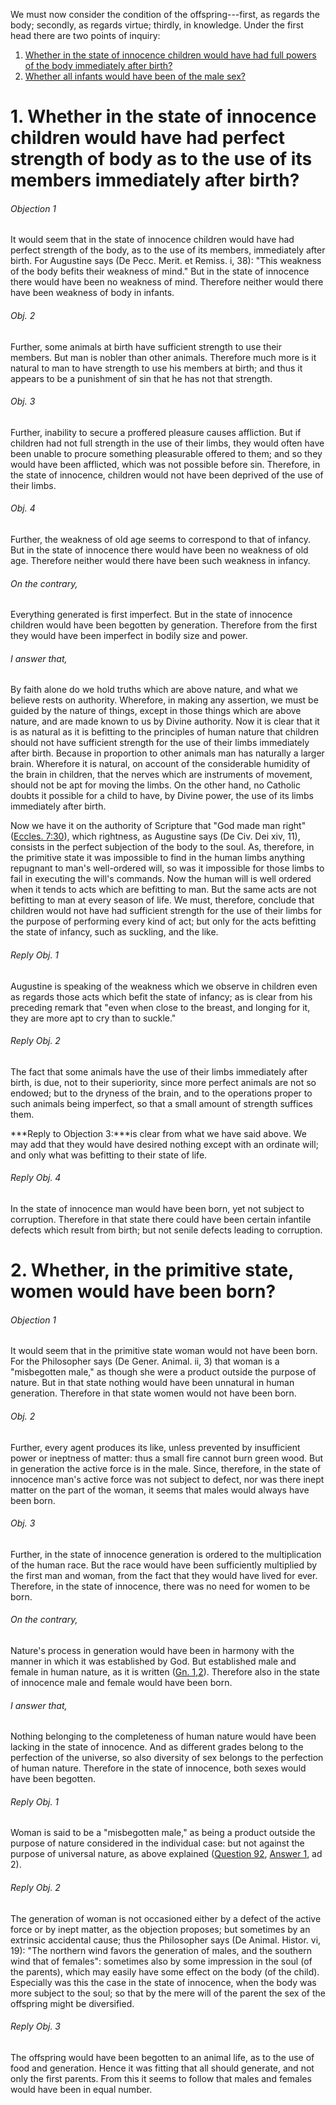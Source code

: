 We must now consider the condition of the offspring---first, as regards the body; secondly, as regards virtue; thirdly, in knowledge. Under the first head there are two points of inquiry:  

1. [ Whether in the state of innocence children would have had full powers of the body immediately after birth?  ](#1.%20Whether%20in%20the%20state%20of%20innocence%20children%20would%20have%20had%20perfect%20strength%20of%20body%20as%20to%20the%20use%20of%20its%20members%20immediately%20after%20birth?)
2. [ Whether all infants would have been of the male sex?](#2.%20Whether,%20in%20the%20primitive%20state,%20women%20would%20have%20been%20born?)



# 1. Whether in the state of innocence children would have had perfect strength of body as to the use of its members immediately after birth? 

###### Objection 1
It would seem that in the state of innocence children would have had perfect strength of the body, as to the use of its members, immediately after birth. For Augustine says (De Pecc. Merit. et Remiss. i, 38): "This weakness of the body befits their weakness of mind." But in the state of innocence there would have been no weakness of mind. Therefore neither would there have been weakness of body in infants.  

###### Obj. 2
Further, some animals at birth have sufficient strength to use their members. But man is nobler than other animals. Therefore much more is it natural to man to have strength to use his members at birth; and thus it appears to be a punishment of sin that he has not that strength.  

###### Obj. 3
Further, inability to secure a proffered pleasure causes affliction. But if children had not full strength in the use of their limbs, they would often have been unable to procure something pleasurable offered to them; and so they would have been afflicted, which was not possible before sin. Therefore, in the state of innocence, children would not have been deprived of the use of their limbs.  

###### Obj. 4
Further, the weakness of old age seems to correspond to that of infancy. But in the state of innocence there would have been no weakness of old age. Therefore neither would there have been such weakness in infancy.  

###### On the contrary,
Everything generated is first imperfect. But in the state of innocence children would have been begotten by generation. Therefore from the first they would have been imperfect in bodily size and power.  

###### I answer that,
By faith alone do we hold truths which are above nature, and what we believe rests on authority. Wherefore, in making any assertion, we must be guided by the nature of things, except in those things which are above nature, and are made known to us by Divine authority. Now it is clear that it is as natural as it is befitting to the principles of human nature that children should not have sufficient strength for the use of their limbs immediately after birth. Because in proportion to other animals man has naturally a larger brain. Wherefore it is natural, on account of the considerable humidity of the brain in children, that the nerves which are instruments of movement, should not be apt for moving the limbs. On the other hand, no Catholic doubts it possible for a child to have, by Divine power, the use of its limbs immediately after birth.  

Now we have it on the authority of Scripture that "God made man right" ([Eccles. 7:30](http://bible.gospelcom.net/bible?Eccles++7:30)), which rightness, as Augustine says (De Civ. Dei xiv, 11), consists in the perfect subjection of the body to the soul. As, therefore, in the primitive state it was impossible to find in the human limbs anything repugnant to man's well-ordered will, so was it impossible for those limbs to fail in executing the will's commands. Now the human will is well ordered when it tends to acts which are befitting to man. But the same acts are not befitting to man at every season of life. We must, therefore, conclude that children would not have had sufficient strength for the use of their limbs for the purpose of performing every kind of act; but only for the acts befitting the state of infancy, such as suckling, and the like.  

###### Reply Obj. 1
Augustine is speaking of the weakness which we observe in children even as regards those acts which befit the state of infancy; as is clear from his preceding remark that "even when close to the breast, and longing for it, they are more apt to cry than to suckle."  

###### Reply Obj. 2
The fact that some animals have the use of their limbs immediately after birth, is due, not to their superiority, since more perfect animals are not so endowed; but to the dryness of the brain, and to the operations proper to such animals being imperfect, so that a small amount of strength suffices them.  

***Reply to Objection 3:***is clear from what we have said above. We may add that they would have desired nothing except with an ordinate will; and only what was befitting to their state of life.  

###### Reply Obj. 4
In the state of innocence man would have been born, yet not subject to corruption. Therefore in that state there could have been certain infantile defects which result from birth; but not senile defects leading to corruption.  




# 2. Whether, in the primitive state, women would have been born? 

###### Objection 1
It would seem that in the primitive state woman would not have been born. For the Philosopher says (De Gener. Animal. ii, 3) that woman is a "misbegotten male," as though she were a product outside the purpose of nature. But in that state nothing would have been unnatural in human generation. Therefore in that state women would not have been born.  

###### Obj. 2
Further, every agent produces its like, unless prevented by insufficient power or ineptness of matter: thus a small fire cannot burn green wood. But in generation the active force is in the male. Since, therefore, in the state of innocence man's active force was not subject to defect, nor was there inept matter on the part of the woman, it seems that males would always have been born.  

###### Obj. 3
Further, in the state of innocence generation is ordered to the multiplication of the human race. But the race would have been sufficiently multiplied by the first man and woman, from the fact that they would have lived for ever. Therefore, in the state of innocence, there was no need for women to be born.  

###### On the contrary,
Nature's process in generation would have been in harmony with the manner in which it was established by God. But established male and female in human nature, as it is written ([Gn. 1,2](http://bible.gospelcom.net/bible?Gn++1,2)). Therefore also in the state of innocence male and female would have been born.  

###### I answer that,
Nothing belonging to the completeness of human nature would have been lacking in the state of innocence. And as different grades belong to the perfection of the universe, so also diversity of sex belongs to the perfection of human nature. Therefore in the state of innocence, both sexes would have been begotten.  

###### Reply Obj. 1
Woman is said to be a "misbegotten male," as being a product outside the purpose of nature considered in the individual case: but not against the purpose of universal nature, as above explained ([Question 92](92.%20Production%20of%20the%20Woman.md), [Answer 1](92.%20Production%20of%20the%20Woman.md#1.%20Whether%20the%20woman%20should%20have%20been%20made%20in%20the%20first%20production%20of%20things?%20), ad 2).  

###### Reply Obj. 2
The generation of woman is not occasioned either by a defect of the active force or by inept matter, as the objection proposes; but sometimes by an extrinsic accidental cause; thus the Philosopher says (De Animal. Histor. vi, 19): "The northern wind favors the generation of males, and the southern wind that of females": sometimes also by some impression in the soul (of the parents), which may easily have some effect on the body (of the child). Especially was this the case in the state of innocence, when the body was more subject to the soul; so that by the mere will of the parent the sex of the offspring might be diversified.  

###### Reply Obj. 3
The offspring would have been begotten to an animal life, as to the use of food and generation. Hence it was fitting that all should generate, and not only the first parents. From this it seems to follow that males and females would have been in equal number.